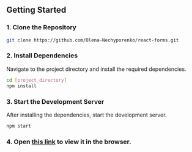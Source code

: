 ## Getting Started

### 1. Clone the Repository

```bash
git clone https://github.com/Olena-Nechyporenko/react-forms.git
```

### 2. Install Dependencies

Navigate to the project directory and install the required dependencies.

```bash
cd [project_directory]
npm install
```

### 3. Start the Development Server

After installing the dependencies, start the development server.

```bash
npm start
```

### 4. Open [this link]() to view it in the browser.
